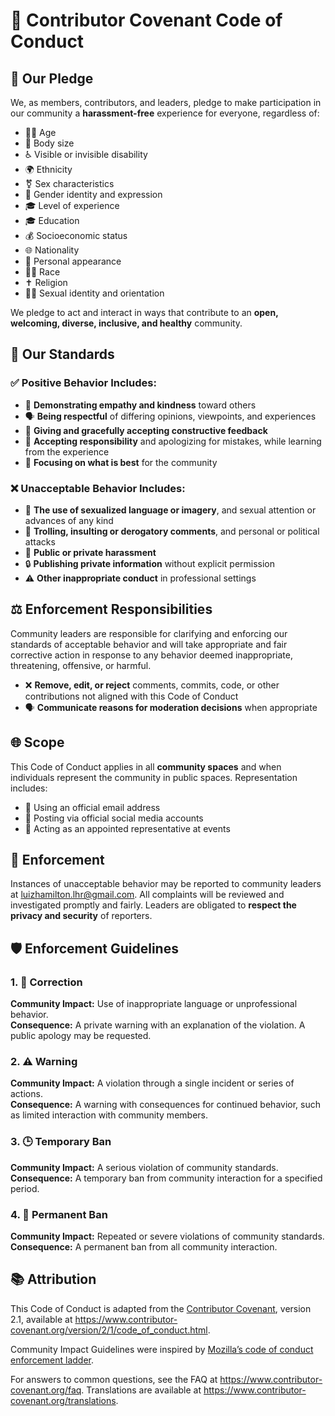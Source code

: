 <div>
  <h1>📜 Contributor Covenant Code of Conduct</h1>

  <h2>🤝 Our Pledge</h2>
  <p>
    We, as members, contributors, and leaders, pledge to make participation in our community a
    <strong>harassment-free</strong> experience for everyone, regardless of:
  </p>
  <ul>
    <li>🧑‍🦽 Age</li>
    <li>📏 Body size</li>
    <li>♿ Visible or invisible disability</li>
    <li>🌍 Ethnicity</li>
    <li>⚧ Sex characteristics</li>
    <li>🌈 Gender identity and expression</li>
    <li>🎓 Level of experience</li>
    <li>🎓 Education</li>
    <li>💰 Socioeconomic status</li>
    <li>🌐 Nationality</li>
    <li>👗 Personal appearance</li>
    <li>🏳️‍🌈 Race</li>
    <li>✝️ Religion</li>
    <li>🏳️‍🌈 Sexual identity and orientation</li>
  </ul>
  <p>
    We pledge to act and interact in ways that contribute to an <strong>open, welcoming, diverse, inclusive, and healthy</strong> community.
  </p>

  <h2>🌟 Our Standards</h2>
  <h3>✅ Positive Behavior Includes:</h3>
  <ul>
    <li>🤗 <strong>Demonstrating empathy and kindness</strong> toward others</li>
    <li>🗣️ <strong>Being respectful</strong> of differing opinions, viewpoints, and experiences</li>
    <li>💬 <strong>Giving and gracefully accepting constructive feedback</strong></li>
    <li>🤝 <strong>Accepting responsibility</strong> and apologizing for mistakes, while learning from the experience</li>
    <li>🌱 <strong>Focusing on what is best</strong> for the community</li>
  </ul>

  <h3>❌ Unacceptable Behavior Includes:</h3>
  <ul>
    <li>🛑 <strong>The use of sexualized language or imagery</strong>, and sexual attention or advances of any kind</li>
    <li>👿 <strong>Trolling, insulting or derogatory comments</strong>, and personal or political attacks</li>
    <li>🚫 <strong>Public or private harassment</strong></li>
    <li>🔒 <strong>Publishing private information</strong> without explicit permission</li>
    <li>⚠️ <strong>Other inappropriate conduct</strong> in professional settings</li>
  </ul>

  <h2>⚖️ Enforcement Responsibilities</h2>
  <p>
    Community leaders are responsible for clarifying and enforcing our standards of acceptable behavior and will take
    appropriate and fair corrective action in response to any behavior deemed inappropriate, threatening, offensive, or harmful.
  </p>
  <ul>
    <li>❌ <strong>Remove, edit, or reject</strong> comments, commits, code, or other contributions not aligned with this Code of Conduct</li>
    <li>🗣️ <strong>Communicate reasons for moderation decisions</strong> when appropriate</li>
  </ul>

  <h2>🌐 Scope</h2>
  <p>
    This Code of Conduct applies in all <strong>community spaces</strong> and when individuals represent the community in public spaces.
    Representation includes:
  </p>
  <ul>
    <li>📧 Using an official email address</li>
    <li>📱 Posting via official social media accounts</li>
    <li>🎤 Acting as an appointed representative at events</li>
  </ul>

  <h2>🚨 Enforcement</h2>
  <p>
    Instances of unacceptable behavior may be reported to community leaders at
    <a href="mailto:luizhamilton.lhr@gmail.com">luizhamilton.lhr@gmail.com</a>. All complaints will be reviewed and investigated
    promptly and fairly. Leaders are obligated to <strong>respect the privacy and security</strong> of reporters.
  </p>

  <h2>🛡️ Enforcement Guidelines</h2>
  <h3>1. 📝 Correction</h3>
  <p>
    <strong>Community Impact:</strong> Use of inappropriate language or unprofessional behavior.<br>
    <strong>Consequence:</strong> A private warning with an explanation of the violation. A public apology may be requested.
  </p>

  <h3>2. ⚠️ Warning</h3>
  <p>
    <strong>Community Impact:</strong> A violation through a single incident or series of actions.<br>
    <strong>Consequence:</strong> A warning with consequences for continued behavior, such as limited interaction with
    community members.
  </p>

  <h3>3. 🕒 Temporary Ban</h3>
  <p>
    <strong>Community Impact:</strong> A serious violation of community standards.<br>
    <strong>Consequence:</strong> A temporary ban from community interaction for a specified period.
  </p>

  <h3>4. 🚫 Permanent Ban</h3>
  <p>
    <strong>Community Impact:</strong> Repeated or severe violations of community standards.<br>
    <strong>Consequence:</strong> A permanent ban from all community interaction.
  </p>

  <h2>📚 Attribution</h2>
  <p>
    This Code of Conduct is adapted from the
    <a href="https://www.contributor-covenant.org" target="_blank">Contributor Covenant</a>, version 2.1, available at
    <a href="https://www.contributor-covenant.org/version/2/1/code_of_conduct.html" target="_blank">
      https://www.contributor-covenant.org/version/2/1/code_of_conduct.html</a>.
  </p>
  <p>
    Community Impact Guidelines were inspired by
    <a href="https://github.com/mozilla/diversity" target="_blank">Mozilla’s code of conduct enforcement ladder</a>.
  </p>
  <p>
    For answers to common questions, see the FAQ at
    <a href="https://www.contributor-covenant.org/faq" target="_blank">https://www.contributor-covenant.org/faq</a>.
    Translations are available at
    <a href="https://www.contributor-covenant.org/translations" target="_blank">https://www.contributor-covenant.org/translations</a>.
  </p>
</div>
